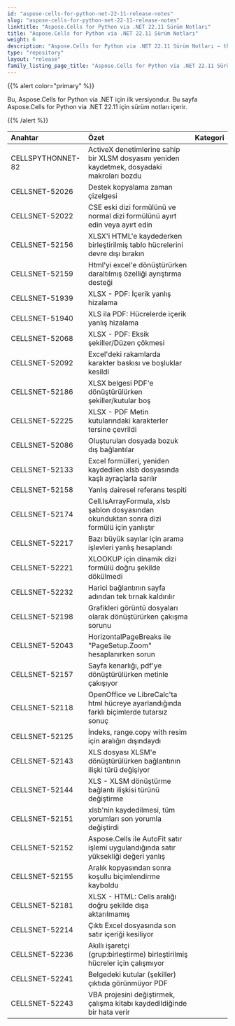 ```yaml
---
id: "aspose-cells-for-python-net-22-11-release-notes"
slug: "aspose-cells-for-python-net-22-11-release-notes"
linktitle: "Aspose.Cells for Python via .NET 22.11 Sürüm Notları"
title: "Aspose.Cells for Python via .NET 22.11 Sürüm Notları"
weight: 6
description: "Aspose.Cells for Python via .NET 22.11 Sürüm Notları – the latest updates and fixes."
type: "repository"
layout: "release"
family_listing_page_title: "Aspose.Cells for Python via .NET 22.11 Sürüm Notları"
---
```

{{% alert color="primary" %}} 

Bu, Aspose.Cells for Python via .NET için ilk versiyondur.
Bu sayfa Aspose.Cells for Python via .NET 22.11 için sürüm notları içerir.

{{% /alert %}} 

|**Anahtar**|**Özet**|**Kategori**|
|:- |:- |:- |
|CELLSPYTHONNET-82|ActiveX denetimlerine sahip bir XLSM dosyasını yeniden kaydetmek, dosyadaki makroları bozdu|
|CELLSNET-52026|Destek kopyalama zaman çizelgesi|
|CELLSNET-52022|CSE eski dizi formülünü ve normal dizi formülünü ayırt edin veya ayırt edin|
|CELLSNET-52156|XLSX'i HTML'e kaydederken birleştirilmiş tablo hücrelerini devre dışı bırakın|
|CELLSNET-52159|Html'yi excel'e dönüştürürken daraltılmış özelliği ayrıştırma desteği|
|CELLSNET-51939|XLSX - PDF: İçerik yanlış hizalama|
|CELLSNET-51940|XLS ila PDF: Hücrelerde içerik yanlış hizalama|
|CELLSNET-52068|XLSX - PDF: Eksik şekiller/Düzen çökmesi|
|CELLSNET-52092|Excel'deki rakamlarda karakter baskısı ve boşluklar kesildi|
|CELLSNET-52186|XLSX belgesi PDF'e dönüştürülürken şekiller/kutular boş|
|CELLSNET-52225|XLSX - PDF Metin kutularındaki karakterler tersine çevrildi|
|CELLSNET-52086|Oluşturulan dosyada bozuk dış bağlantılar|
|CELLSNET-52133|Excel formülleri, yeniden kaydedilen xlsb dosyasında kaşlı ayraçlarla sarılır|
|CELLSNET-52158|Yanlış dairesel referans tespiti|
|CELLSNET-52174|Cell.IsArrayFormula, xlsb şablon dosyasından okunduktan sonra dizi formülü için yanlıştır|
|CELLSNET-52217|Bazı büyük sayılar için arama işlevleri yanlış hesaplandı|
|CELLSNET-52221|XLOOKUP için dinamik dizi formülü doğru şekilde dökülmedi|
|CELLSNET-52232|Harici bağlantının sayfa adından tek tırnak kaldırılır|
|CELLSNET-52198|Grafikleri görüntü dosyaları olarak dönüştürürken çakışma sorunu|
|CELLSNET-52043|HorizontalPageBreaks ile "PageSetup.Zoom" hesaplanırken sorun|
|CELLSNET-52157|Sayfa kenarlığı, pdf'ye dönüştürülürken metinle çakışıyor|
|CELLSNET-52118|OpenOffice ve LibreCalc'ta html hücreye ayarlandığında farklı biçimlerde tutarsız sonuç|
|CELLSNET-52125|İndeks, range.copy with resim için aralığın dışındaydı|
|CELLSNET-52143| XLS dosyası XLSM'e dönüştürülürken bağlantının ilişki türü değişiyor|
|CELLSNET-52144|XLS - XLSM dönüştürme bağlantı ilişkisi türünü değiştirme|
|CELLSNET-52151|xlsb'nin kaydedilmesi, tüm yorumları son yorumla değiştirdi|
|CELLSNET-52152|Aspose.Cells ile AutoFit satır işlemi uygulandığında satır yüksekliği değeri yanlış|
|CELLSNET-52155|Aralık kopyasından sonra koşullu biçimlendirme kayboldu|
|CELLSNET-52181|XLSX - HTML: Cells aralığı doğru şekilde dışa aktarılmamış|
|CELLSNET-52214|Çıktı Excel dosyasında son satır içeriği kesiliyor|
|CELLSNET-52236| Akıllı işaretçi (grup:birleştirme) birleştirilmiş hücreler için çalışmıyor|
|CELLSNET-52241|Belgedeki kutular (şekiller) çıktıda görünmüyor PDF|
|CELLSNET-52243|VBA projesini değiştirmek, çalışma kitabı kaydedildiğinde bir hata verir|

